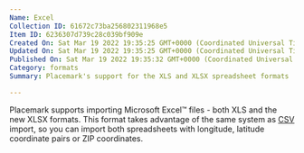 ```yaml
---
Name: Excel
Collection ID: 61672c73ba256802311968e5
Item ID: 6236307d739c28c039bf909e
Created On: Sat Mar 19 2022 19:35:25 GMT+0000 (Coordinated Universal Time)
Updated On: Sat Mar 19 2022 19:35:25 GMT+0000 (Coordinated Universal Time)
Published On: Sat Mar 19 2022 19:35:32 GMT+0000 (Coordinated Universal Time)
Category: formats
Summary: Placemark's support for the XLS and XLSX spreadsheet formats

---
```


Placemark supports importing Microsoft Excel™️ files - both XLS and the new XLSX formats. This format takes advantage of the same system as [CSV](/documentation/csv) import, so you can import both spreadsheets with longitude, latitude coordinate pairs or ZIP coordinates.
